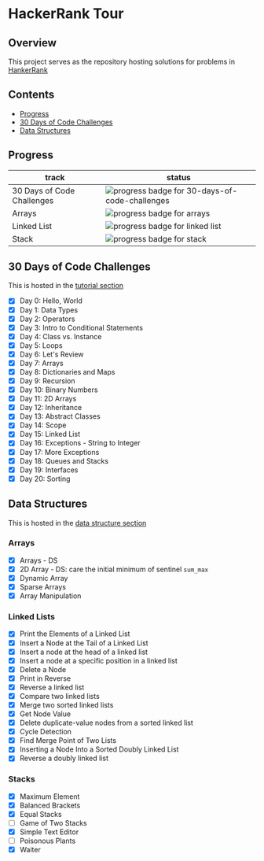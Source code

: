 # HackerRank Tour  

## Overview  
This project serves as the repository hosting solutions for problems in [HankerRank](https://www.hackerrank.com/dashboard)   

## Contents  
+ [Progress](#progress)  
+ [30 Days of Code Challenges](#30-days-of-code-challenges)   
+ [Data Structures](#data-structures)  

<a name="progress"></a>
## Progress  

track   | status
--------|---------
30 Days of Code Challenges  | ![progress badge for 30-days-of-code-challenges](https://img.shields.io/badge/percent-20%2F30-orange.svg)
Arrays  | ![progress badge for arrays](https://img.shields.io/badge/percent-6%2F6-brightgreen.svg)
Linked List | ![progress badge for linked list](https://img.shields.io/badge/percent-15%2F15-brightgreen.svg)
Stack   | ![progress badge for stack](https://img.shields.io/badge/percent-5%2F9-orange.svg)   

<a name="30-days-of-code-challenges"></a>
## 30 Days of Code Challenges   
This is hosted in the [tutorial section](https://www.hackerrank.com/domains/tutorials/30-days-of-code)   
+ [x] Day 0: Hello, World   
+ [x] Day 1: Data Types   
+ [x] Day 2: Operators  
+ [x] Day 3: Intro to Conditional Statements
+ [x] Day 4: Class vs. Instance   
+ [x] Day 5: Loops   
+ [x] Day 6: Let's Review  
+ [x] Day 7: Arrays  
+ [x] Day 8: Dictionaries and Maps  
+ [x] Day 9: Recursion  
+ [x] Day 10: Binary Numbers  
+ [x] Day 11: 2D Arrays  
+ [x] Day 12: Inheritance  
+ [x] Day 13: Abstract Classes  
+ [x] Day 14: Scope  
+ [x] Day 15: Linked List  
+ [x] Day 16: Exceptions - String to Integer  
+ [x] Day 17: More Exceptions  
+ [x] Day 18: Queues and Stacks  
+ [x] Day 19: Interfaces  
+ [x] Day 20: Sorting  

<a name="data-structures"></a>
## Data Structures
This is hosted in the [data structure section](https://www.hackerrank.com/domains/data-structures/arrays)  
### Arrays   
+ [x] Arrays - DS   
+ [x] 2D Array - DS: care the initial minimum of sentinel `sum_max`  
+ [x] Dynamic Array  
+ [x] Sparse Arrays  
+ [x] Array Manipulation  
### Linked Lists  
+ [x] Print the Elements of a Linked List  
+ [x] Insert a Node at the Tail of a Linked List   
+ [x] Insert a node at the head of a linked list
+ [x] Insert a node at a specific position in a linked list  
+ [x] Delete a Node  
+ [x] Print in Reverse  
+ [x] Reverse a linked list  
+ [x] Compare two linked lists  
+ [x] Merge two sorted linked lists  
+ [x] Get Node Value  
+ [x] Delete duplicate-value nodes from a sorted linked list  
+ [x] Cycle Detection  
+ [x] Find Merge Point of Two Lists  
+ [x] Inserting a Node Into a Sorted Doubly Linked List  
+ [x] Reverse a doubly linked list  
### Stacks  
+ [x] Maximum Element  
+ [x] Balanced Brackets  
+ [x] Equal Stacks  
+ [ ] Game of Two Stacks  
+ [x] Simple Text Editor  
+ [ ] Poisonous Plants  
+ [x] Waiter  

